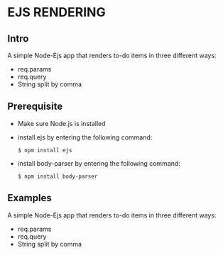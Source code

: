 # EJS RENDERING


## Intro
A simple Node-Ejs app that renders to-do items in three different ways:
- req.params
- req.query
- String split by comma

## Prerequisite
- Make sure Node.js is installed
- install ejs by entering the following command:
    
    `$ npm install ejs`

- install body-parser by entering the following command:

    `$ npm install body-parser`

## Examples
A simple Node-Ejs app that renders to-do items in three different ways:
- req.params
- req.query
- String split by comma



